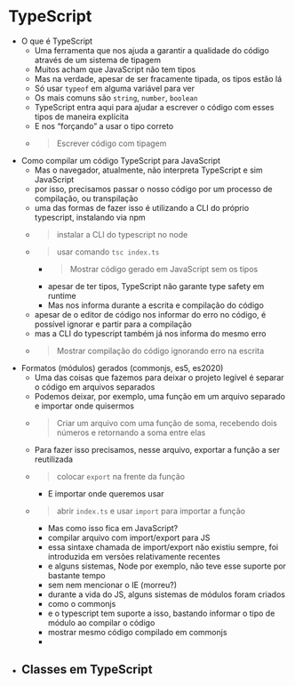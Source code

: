 # TypeScript

- O que é TypeScript
	- Uma ferramenta que nos ajuda a garantir a qualidade do código através de um sistema de tipagem
	- Muitos acham que JavaScript não tem tipos
	- Mas na verdade, apesar de ser fracamente tipada, os tipos estão lá
	- Só usar `typeof` em alguma variável para ver
	- Os mais comuns são `string`, `number`, `boolean`
	- TypeScript entra aqui para ajudar a escrever o código com esses tipos de maneira explícita
	- E nos “forçando” a usar o tipo correto
	- > Escrever código com tipagem
- Como compilar um código TypeScript para JavaScript
  - Mas o navegador, atualmente, não interpreta TypeScript e sim JavaScript
  - por isso, precisamos passar o nosso código por um processo de compilação, ou transpilação
  - uma das formas de fazer isso é utilizando a CLI do próprio typescript, instalando via npm
  - > instalar a CLI do typescript no node
  - > usar comando `tsc index.ts`
	- > Mostrar código gerado em JavaScript sem os tipos
	- apesar de ter tipos, TypeScript não garante type safety em runtime
	- Mas nos informa durante a escrita e compilação do código
  - apesar de o editor de código nos informar do erro no código, é possível ignorar e partir para a compilação
  - mas a CLI do typescript também já nos informa do mesmo erro
  - > Mostrar compilação do código ignorando erro na escrita
- Formatos (módulos) gerados (commonjs, es5, es2020)
	- Uma das coisas que fazemos para deixar o projeto legível é separar o código em arquivos separados
	- Podemos deixar, por exemplo, uma função em um arquivo separado e importar onde quisermos
	- > Criar um arquivo com uma função de soma, recebendo dois números e retornando a soma entre elas
	- Para fazer isso precisamos, nesse arquivo, exportar a função a ser reutilizada
  - > colocar `export` na frente da função
	- E importar onde queremos usar
  - > abrir `index.ts` e usar `import` para importar a função
	- Mas como isso fica em JavaScript?
	- compilar arquivo com import/export para JS
	- essa sintaxe chamada de import/export não existiu sempre, foi introduzida em versões relativamente recentes
	- e alguns sistemas, Node por exemplo, não teve esse suporte por bastante tempo
	- sem nem mencionar o IE (morreu?)
	- durante a vida do JS, alguns sistemas de módulos foram criados
	- como o commonjs
	- e o typescript tem suporte a isso, bastando informar o tipo de módulo ao compilar o código
	- mostrar mesmo código compilado em commonjs
	-
- Classes em TypeScript
	-
